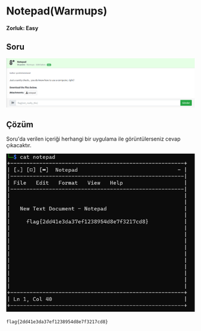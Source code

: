 # Notepad(Warmups)
#### Zorluk: Easy

## Soru 
![Soru](https://github.com/K4lender/HuntressCTF23_WriteUps/blob/main/Warmups/Notepad/notepad.png)

## Çözüm
Soru'da verilen içeriği herhangi bir uygulama ile görüntülerseniz cevap çıkacaktır.

![](https://github.com/K4lender/HuntressCTF23_WriteUps/blob/main/Warmups/Notepad/cozum.png)

```flag{2dd41e3da37ef1238954d8e7f3217cd8}```

